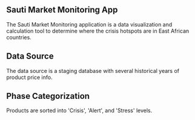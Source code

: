 ## Sauti Market Monitoring App

The Sauti Market Monitoring application is a data visualization and calculation tool to determine where the crisis hotspots are in East African countries. 

## Data Source

The data source is a staging database with several historical years of product price info. 

## Phase Categorization

Products are sorted into 'Crisis', 'Alert', and 'Stress' levels. 